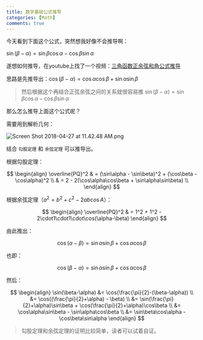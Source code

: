 ```yaml
---
title: 数学基础公式推导
categories: [Math]
comments: true
---
```


今天看到下面这个公式，突然想我好像不会推导啊：

$\sin(\beta-\alpha) = \sin\beta\cos\alpha - \cos\beta\sin\alpha$

遂想如何推导，在youtube上找了一个视频：[三角函数正余弦和角公式推导](https://www.youtube.com/watch?v=uX6hxwW5BYM)

<!-- more -->

思路是先推导出：$\cos(\beta-\alpha) = \cos\alpha\cos\beta + \sin\alpha\sin\beta$

>然后根据这个再结合正弦余弦之间的关系就很容易推 $\sin(\beta-\alpha) = \sin\beta\cos\alpha - \cos\beta\sin\alpha$

那么怎么推导上面这个公式呢？

需要用到解析几何：

![Screen Shot 2018-04-27 at 11.42.48 AM.png](https://i.loli.net/2018/04/27/5ae29c4bf121f.png)

结合 `勾股定理` 和 `余弦定理` 可以推导出。

根据勾股定理：

$$
\begin{align}
\overline{PQ}^2
& = (\sin\alpha - \sin\beta)^2 + (\cos\beta - \cos\alpha)^2 \\
& = 2 - 2(\cos\alpha\cos\beta + \sin\alpha\sin\beta) \\
\end{align}
$$

根据余弦定理（$a^2 = b^2 + c^2 -2ab\cos A$）：

$$
\begin{align}
\overline{PQ}^2
& = 1^2 + 1^2 - 2\cdot1\cdot1\cdot\cos(\alpha-\beta)
\end{align}
$$

由此推出：

$$
\cos(\alpha-\beta) = \sin\alpha\sin\beta+\cos\alpha\cos\beta
$$

也即：

$$
\cos(\beta-\alpha) = \sin\alpha\sin\beta+\cos\alpha\cos\beta
$$

然后：

$$
\begin{align}
\sin(\beta-\alpha)
&= \cos(\frac{\pi}{2}-(\beta-\alpha)) \\
&= \cos((\frac{\pi}{2}+\alpha) - \beta) \\
&= \sin(\frac{\pi}{2}+\alpha)\sin\beta + \cos(\frac{\pi}{2}+\alpha)\cos\beta \\
&= \cos\alpha\sin\beta - \sin\alpha\cos\beta \\
&= \sin\beta\cos\alpha - \cos\beta\sin\alpha
\end{align}
$$

>勾股定理和余弦定理的证明比较简单，读者可以试着自证。
